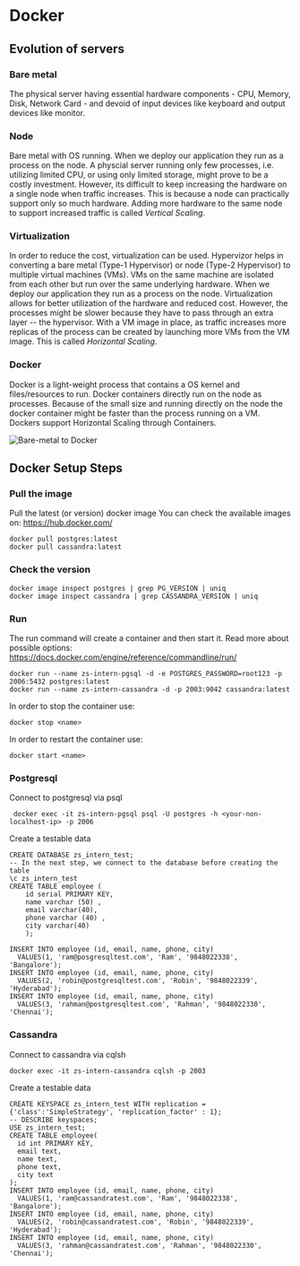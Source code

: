 # Docker

## Evolution of servers

### Bare metal
The physical server having essential hardware components - CPU, Memory, Disk, Network Card - and devoid of input 
devices like keyboard and output devices like monitor.

### Node
Bare metal with OS running. When we deploy our application they run as a process on the node. A physcial server running
only few processes, i.e. utilizing limited CPU, or using only limited storage, might prove to be a costly investment.
However, its difficult to keep increasing the hardware on a single node when traffic increases. This is because a 
node can practically support only so much hardware. Adding more hardware to the same node to support increased traffic 
is called _Vertical Scaling_.

### Virtualization
In order to reduce the cost, virtualization can be used. Hypervizor helps in converting a bare metal (Type-1 Hypervisor) 
or node (Type-2 Hypervisor) to  multiple virtual machines (VMs). VMs on the same machine are isolated from each other 
but run over the same underlying  hardware. When we deploy our application they run as a process on the node. 
Virtualization allows for better  utilization of the hardware and reduced cost. However, the processes might be slower 
because they have to pass through an extra layer -- the hypervisor.
With a VM image in place, as traffic increases more replicas of the process can be created by launching more VMs from 
the VM image. This is called _Horizontal Scaling_.

### Docker
Docker is a light-weight process that contains a OS kernel and files/resources to run. Docker containers directly run 
on the node as processes. Because of the small size and running directly on the node the docker container might be 
faster than the process running on a VM. Dockers support Horizontal Scaling through Containers.

![Bare-metal to Docker](https://raw.githubusercontent.com/ujjawalmisra/learning-java/main/images/bare-metal-to-docker.png)

## Docker Setup Steps

### Pull the image
Pull the latest (or version) docker image
You can check the available images on: https://hub.docker.com/

```shell script
docker pull postgres:latest
docker pull cassandra:latest
```

### Check the version

```shell script
docker image inspect postgres | grep PG_VERSION | uniq
docker image inspect cassandra | grep CASSANDRA_VERSION | uniq
```

### Run
The run command will create a container and then start it.
Read more about possible options: https://docs.docker.com/engine/reference/commandline/run/

```shell script
docker run --name zs-intern-pgsql -d -e POSTGRES_PASSWORD=root123 -p 2006:5432 postgres:latest
docker run --name zs-intern-cassandra -d -p 2003:9042 cassandra:latest
```

In order to stop the container use:
```shell script
docker stop <name>
```

In order to restart the container use:
```shell script
docker start <name>
```

### Postgresql

Connect to postgresql via psql
```shell script
 docker exec -it zs-intern-pgsql psql -U postgres -h <your-non-localhost-ip> -p 2006
```
Create a testable data
```postgresql
CREATE DATABASE zs_intern_test;
-- In the next step, we connect to the database before creating the table
\c zs_intern_test
CREATE TABLE employee (
	id serial PRIMARY KEY,
	name varchar (50) ,
	email varchar(40),
	phone varchar (40) ,
	city varchar(40)
	);

INSERT INTO employee (id, email, name, phone, city) 
  VALUES(1, 'ram@posgresqltest.com', 'Ram', '9848022338', 'Bangalore');
INSERT INTO employee (id, email, name, phone, city) 
  VALUES(2, 'robin@postgresqltest.com', 'Robin', '9848022339', 'Hyderabad');
INSERT INTO employee (id, email, name, phone, city) 
  VALUES(3, 'rahman@postgresqltest.com', 'Rahman', '9848022330', 'Chennai');
```

### Cassandra

Connect to cassandra via cqlsh
```shell script
docker exec -it zs-intern-cassandra cqlsh -p 2003
```

Create a testable data
```cassandraql
CREATE KEYSPACE zs_intern_test WITH replication = {'class':'SimpleStrategy', 'replication_factor' : 1};
-- DESCRIBE keyspaces;
USE zs_intern_test;
CREATE TABLE employee(
  id int PRIMARY KEY,
  email text,
  name text,
  phone text,
  city text
);
INSERT INTO employee (id, email, name, phone, city) 
  VALUES(1, 'ram@cassandratest.com', 'Ram', '9848022338', 'Bangalore');
INSERT INTO employee (id, email, name, phone, city) 
  VALUES(2, 'robin@cassandratest.com', 'Robin', '9848022339', 'Hyderabad');
INSERT INTO employee (id, email, name, phone, city) 
  VALUES(3, 'rahman@cassandratest.com', 'Rahman', '9848022330', 'Chennai');
```


